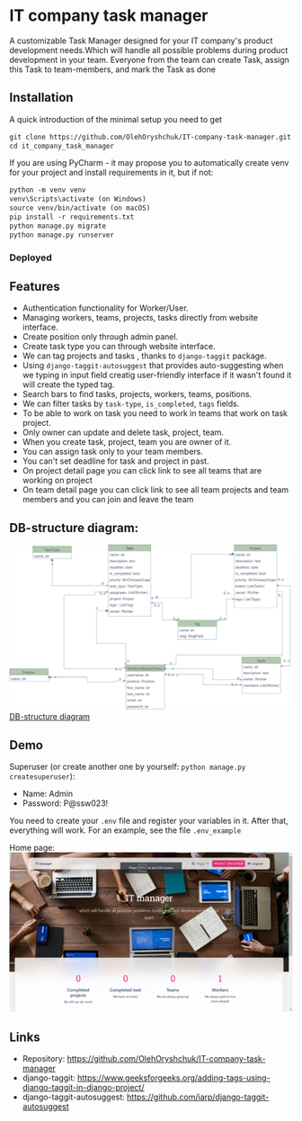 # IT company task manager

A customizable Task Manager designed for your IT company's product development needs.Which will handle all possible problems during product development in your team. Everyone from the team can create Task, assign this Task to team-members, and mark the Task as done

## Installation

A quick introduction of the minimal setup you need to get

```shell
git clone https://github.com/OlehOryshchuk/IT-company-task-manager.git
cd it_company_task_manager
```
If you are using PyCharm - it may propose you to automatically create venv for your project and install requirements in it, but if not:

```shell
python -m venv venv
venv\Scripts\activate (on Windows)
source venv/bin/activate (on macOS)
pip install -r requirements.txt
python manage.py migrate
python manage.py runserver
```
### Deployed

## Features

* Authentication functionality for Worker/User.
* Managing workers, teams, projects, tasks directly from website interface.
* Create position only through admin panel.
* Create task type you can through website interface.
* We can tag projects and tasks , thanks to `django-taggit` package.
* Using `django-taggit-autosuggest` that provides auto-suggesting when we typing in input field creatig user-friendly interface if it wasn't found it will create the typed tag.
* Search bars to find tasks, projects, workers, teams, positions.
* We can filter tasks by `task-type`, `is_completed`, `tags` fields. 
* To be able to work on task you need to work in teams that work on task project.
* Only owner can update and delete task, project, team.
* When you create task, project, team you are owner of it.
* You can assign task only to your team members.
* You can't set deadline for task and project in past.
* On project detail page you can click link to see all teams that are working on project
* On team detail page you can click link to see all team projects and team members and you can join and leave the team

## DB-structure diagram:
![DB-structure diagram](/static/assets/img/db-diagram.png)
[DB-structure diagram](/static/assets/img/db-diagram.png)
## Demo

Superuser (or create another one by yourself: `python manage.py createsuperuser`):
- Name: Admin
- Password: P@ssw023!

You need to create your `.env` file and register your variables in it. After that, everything will work. For an example, see the file `.env_example`

Home page:
![home page](static/assets/img/home_pag.png)
## Links

- Repository: https://github.com/OlehOryshchuk/IT-company-task-manager
- django-taggit: https://www.geeksforgeeks.org/adding-tags-using-django-taggit-in-django-project/
- django-taggit-autosuggest: https://github.com/iarp/django-taggit-autosuggest


